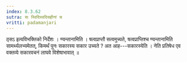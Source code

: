 ```yaml
---
index: 8.3.62
sutra: सः स्विदिस्वदिसहीनां च
vritti: padamanjari
---
```


 ठ्सऽ इत्यविभक्तिको निर्देशः । ण्यन्तानामिति । षत्वप्राप्तौ सत्वमुच्यते, षत्वप्राप्तिश्च ण्यन्तानामिति सामर्थ्यलभ्यमेतत्, किमर्थं पुनः सकारस्य सकार उच्यते ? अत आह---सकारस्येति । नेति प्रतिषेध एव वक्तव्ये सकारवचनं लाघवे विशेषाभावात् ॥